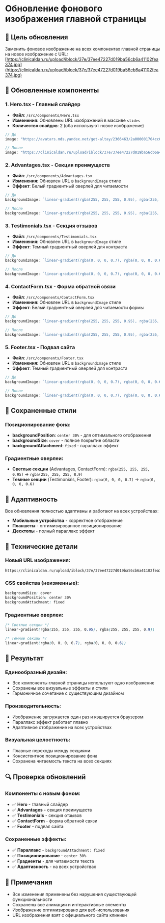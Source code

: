 # Обновление фонового изображения главной страницы

## 🎯 Цель обновления

Заменить фоновое изображение на всех компонентах главной страницы на новое изображение с URL: [https://clinicaldan.ru/upload/iblock/37e/37ee47227d019ba56cb6a41102fea374.jpg](https://clinicaldan.ru/upload/iblock/37e/37ee47227d019ba56cb6a41102fea374.jpg)

## 🔄 Обновленные компоненты

### 1. **Hero.tsx** - Главный слайдер
- **Файл**: `/src/components/Hero.tsx`
- **Изменения**: Обновлены URL изображений в массиве `slides`
- **Количество слайдов**: 2 (оба используют новое изображение)

```jsx
// До
image: "https://avatars.mds.yandex.net/get-altay/2366463/2a000001704cc02d17401370e2a58f0d1f5f/XXXL"

// После  
image: "https://clinicaldan.ru/upload/iblock/37e/37ee47227d019ba56cb6a41102fea374.jpg"
```

### 2. **Advantages.tsx** - Секция преимуществ
- **Файл**: `/src/components/Advantages.tsx`
- **Изменения**: Обновлен URL в `backgroundImage` стиле
- **Эффект**: Белый градиентный оверлей для читаемости

```jsx
// До
backgroundImage: `linear-gradient(rgba(255, 255, 255, 0.95), rgba(255, 255, 255, 0.9)), url('https://avatars.mds.yandex.net/get-altay/2366463/2a000001704cc02d17401370e2a58f0d1f5f/XXXL')`

// После
backgroundImage: `linear-gradient(rgba(255, 255, 255, 0.95), rgba(255, 255, 255, 0.9)), url('https://clinicaldan.ru/upload/iblock/37e/37ee47227d019ba56cb6a41102fea374.jpg')`
```

### 3. **Testimonials.tsx** - Секция отзывов
- **Файл**: `/src/components/Testimonials.tsx`
- **Изменения**: Обновлен URL в `backgroundImage` стиле
- **Эффект**: Темный градиентный оверлей для контраста

```jsx
// До
backgroundImage: `linear-gradient(rgba(0, 0, 0, 0.7), rgba(0, 0, 0, 0.6)), url('https://avatars.mds.yandex.net/get-altay/2366463/2a000001704cc02d17401370e2a58f0d1f5f/XXXL')`

// После
backgroundImage: `linear-gradient(rgba(0, 0, 0, 0.7), rgba(0, 0, 0, 0.6)), url('https://clinicaldan.ru/upload/iblock/37e/37ee47227d019ba56cb6a41102fea374.jpg')`
```

### 4. **ContactForm.tsx** - Форма обратной связи
- **Файл**: `/src/components/ContactForm.tsx`
- **Изменения**: Обновлен URL в `backgroundImage` стиле
- **Эффект**: Белый градиентный оверлей для читаемости формы

```jsx
// До
backgroundImage: `linear-gradient(rgba(255, 255, 255, 0.95), rgba(255, 255, 255, 0.9)), url('https://avatars.mds.yandex.net/get-altay/2366463/2a000001704cc02d17401370e2a58f0d1f5f/XXXL')`

// После
backgroundImage: `linear-gradient(rgba(255, 255, 255, 0.95), rgba(255, 255, 255, 0.9)), url('https://clinicaldan.ru/upload/iblock/37e/37ee47227d019ba56cb6a41102fea374.jpg')`
```

### 5. **Footer.tsx** - Подвал сайта
- **Файл**: `/src/components/Footer.tsx`
- **Изменения**: Обновлен URL в `backgroundImage` стиле
- **Эффект**: Темный градиентный оверлей для контраста

```jsx
// До
backgroundImage: `linear-gradient(rgba(0, 0, 0, 0.7), rgba(0, 0, 0, 0.6)), url(https://avatars.mds.yandex.net/get-altay/2366463/2a000001704cc02d17401370e2a58f0d1f5f/XXXL)`

// После
backgroundImage: `linear-gradient(rgba(0, 0, 0, 0.7), rgba(0, 0, 0, 0.6)), url(https://clinicaldan.ru/upload/iblock/37e/37ee47227d019ba56cb6a41102fea374.jpg)`
```

## 🎨 Сохраненные стили

### Позиционирование фона:
- **backgroundPosition**: `center 30%` - для оптимального отображения
- **backgroundSize**: `cover` - полное покрытие области
- **backgroundAttachment**: `fixed` - параллакс эффект

### Градиентные оверлеи:
- **Светлые секции** (Advantages, ContactForm): `rgba(255, 255, 255, 0.95)` → `rgba(255, 255, 255, 0.9)`
- **Темные секции** (Testimonials, Footer): `rgba(0, 0, 0, 0.7)` → `rgba(0, 0, 0, 0.6)`

## 📱 Адаптивность

Все обновления полностью адаптивны и работают на всех устройствах:
- **Мобильные устройства** - корректное отображение
- **Планшеты** - оптимизированное позиционирование
- **Десктопы** - полный параллакс эффект

## 🔧 Технические детали

### Новый URL изображения:
```
https://clinicaldan.ru/upload/iblock/37e/37ee47227d019ba56cb6a41102fea374.jpg
```

### CSS свойства (неизменные):
```css
backgroundSize: cover
backgroundPosition: center 30%
backgroundAttachment: fixed
```

### Градиентные оверлеи:
```css
/* Светлые секции */
linear-gradient(rgba(255, 255, 255, 0.95), rgba(255, 255, 255, 0.9))

/* Темные секции */
linear-gradient(rgba(0, 0, 0, 0.7), rgba(0, 0, 0, 0.6))
```

## 🌟 Результат

### Единообразный дизайн:
- Все компоненты главной страницы используют одно изображение
- Сохранены все визуальные эффекты и стили
- Гармоничное сочетание с существующим дизайном

### Производительность:
- Изображение загружается один раз и кэшируется браузером
- Параллакс эффект работает плавно
- Адаптивное отображение на всех устройствах

### Визуальная целостность:
- Плавные переходы между секциями
- Консистентное позиционирование фона
- Сохранена читаемость текста на всех секциях

## 🔍 Проверка обновлений

### Компоненты с новым фоном:
- ✅ **Hero** - главный слайдер
- ✅ **Advantages** - секция преимуществ  
- ✅ **Testimonials** - секция отзывов
- ✅ **ContactForm** - форма обратной связи
- ✅ **Footer** - подвал сайта

### Сохраненные эффекты:
- ✅ **Параллакс** - `backgroundAttachment: fixed`
- ✅ **Позиционирование** - `center 30%`
- ✅ **Градиенты** - для читаемости текста
- ✅ **Адаптивность** - на всех устройствах

## 📝 Примечания

- Все изменения применены без нарушения существующей функциональности
- Сохранены все анимации и интерактивные элементы
- Изображение оптимизировано для веб-использования
- URL изображения взят с официального сайта клиники

